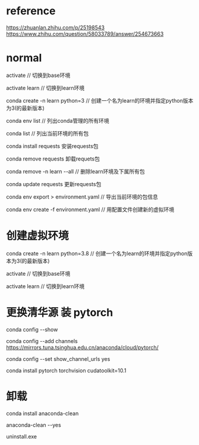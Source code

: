 # reference
https://zhuanlan.zhihu.com/p/25198543
https://www.zhihu.com/question/58033789/answer/254673663

# normal
activate // 切换到base环境

activate learn // 切换到learn环境

conda create -n learn python=3 // 创建一个名为learn的环境并指定python版本为3(的最新版本)

conda env list // 列出conda管理的所有环境

conda list // 列出当前环境的所有包

conda install requests 安装requests包

conda remove requests 卸载requets包

conda remove -n learn --all // 删除learn环境及下属所有包

conda update requests 更新requests包

conda env export > environment.yaml // 导出当前环境的包信息

conda env create -f environment.yaml // 用配置文件创建新的虚拟环境

# 创建虚拟环境
conda create -n learn python=3.8 // 创建一个名为learn的环境并指定python版本为3(的最新版本)

activate // 切换到base环境

activate learn // 切换到learn环境

# 更换清华源 装 pytorch
conda config --show

conda config --add channels https://mirrors.tuna.tsinghua.edu.cn/anaconda/cloud/pytorch/

conda config --set show_channel_urls yes

conda install pytorch torchvision cudatoolkit=10.1

# 卸载
conda install anaconda-clean

anaconda-clean --yes

uninstall.exe
